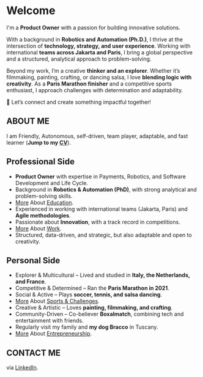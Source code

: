 # Welcome

I'm a **Product Owner** with a passion for building innovative solutions.

With a background in **Robotics and Automation (Ph.D.)**, I thrive at the intersection of **technology, strategy, and user experience**. Working with international **teams across Jakarta and Paris**, I bring a global perspective and a structured, analytical approach to problem-solving.

Beyond my work, I’m a creative **thinker and an explorer**. Whether it’s filmmaking, painting, crafting, or dancing salsa, I love **blending logic with creativity**. As a **Paris Marathon finisher** and a competitive sports enthusiast, I approach challenges with determination and adaptability.

🚀 Let’s connect and create something impactful together!

## ABOUT ME

I am Friendly, Autonomous, self-driven, team player, adaptable, and fast learner (**Jump to my [CV](https://teoka.github.io/career/CV.html)**).

## Professional Side

- **Product Owner** with expertise in Payments, Robotics, and Software Development and Life Cycle.
- Background in **Robotics & Automation (PhD)**, with strong analytical and problem-solving skills.
- [More](https://teoka.github.io/career/education.html) About <ins>Education</ins>.
- Experienced in working with international teams (Jakarta, Paris) and **Agile methodologies**.
- Passionate about **Innovation**, with a track record in competitions.
- [More](https://teoka.github.io/career/work.html) About <ins>Work</ins>.
- Structured, data-driven, and strategic, but also adaptable and open to creativity.

## Personal Side

- Explorer & Multicultural – Lived and studied in **Italy, the Netherlands, and France**.
- Competitive & Determined – Ran the **Paris Marathon in 2021**. 
- Social & Active – Plays **soccer, tennis, and salsa dancing**.
- [More](https://teoka.github.io/hobbies/sports.html) About <ins>Sports & Challenges</ins>.
- Creative & Artistic – Loves **painting, filmmaking, and crafting**.
- Community-Driven – Co-believer **Boxalmatch**, combining tech and entertainment with friends.
- Regularly visit my family and **my dog Bracco** in Tuscany.
- [More](https://teoka.github.io/hobbies/entrepreneurship.html) About <ins>Entrepreneurship</ins>.

## CONTACT ME

via [LinkedIn](https://www.linkedin.com/in/matteociocca/).
